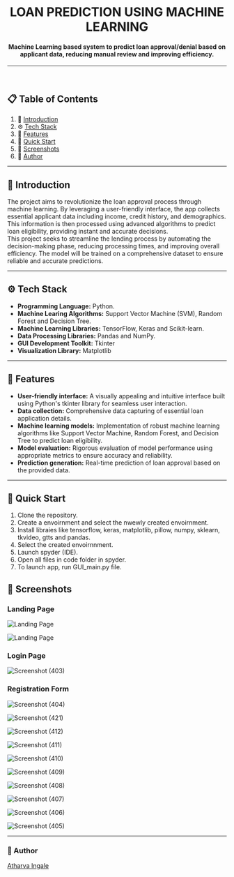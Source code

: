 <h1 align='center'> LOAN PREDICTION USING MACHINE LEARNING </h1>

<h4 align='center'> Machine Learning based system to predict loan approval/denial based on applicant data, reducing manual review and improving efficiency. </h4>

<hr>

<br />

## 📋 <a name="table">Table of Contents</a>

1. 🤖 [Introduction](#introduction)
2. ⚙️ [Tech Stack](#tech-stack)
3. 🔋 [Features](#features)
4. 🤸 [Quick Start](#quick-start)
5. 📱 [Screenshots](#screenshot)
6. 🔗 [Author](#author)

<hr>

## <a name="introduction">🤖 Introduction </a>
The project aims to revolutionize the loan approval process through machine learning. By leveraging a user-friendly interface, the app collects essential applicant data including income, credit history, and demographics. This information is then processed using advanced algorithms to predict loan eligibility, providing instant and accurate decisions.
<br />
This project seeks to streamline the lending process by automating the decision-making phase, reducing processing times, and improving overall efficiency. The model will be trained on a comprehensive dataset to ensure reliable and accurate predictions.

<hr>

## <a name="tech-stack">⚙️ Tech Stack</a>
- **Programming Language:** Python.
- **Machine Learing Algorithms:** Support Vector Machine (SVM), Random Forest and Decision Tree.
- **Machine Learning Libraries:** TensorFlow, Keras and Scikit-learn.
- **Data Processing Libraries:** Pandas and NumPy.
- **GUI Development Toolkit:** Tkinter
- **Visualization Library:** Matplotlib

<hr>

## <a name="features">🔋 Features</a>
- **User-friendly interface:** A visually appealing and intuitive interface built using Python's tkinter library for seamless user interaction.
- **Data collection:** Comprehensive data capturing of essential loan application details.
- **Machine learning models:** Implementation of robust machine learning algorithms like Support Vector Machine, Random Forest, and Decision Tree to predict loan eligibility.
- **Model evaluation:** Rigorous evaluation of model performance using appropriate metrics to ensure accuracy and reliability.
- **Prediction generation:** Real-time prediction of loan approval based on the provided data.

<hr>

## <a name="quick-start">🤸 Quick Start</a>
1. Clone the repository.
2. Create a envoirnment and select the nwewly created envoirnment.
3. Install libraies like tensorflow, keras, matplotlib, pillow, numpy, sklearn, tkvideo, gtts and pandas.
4. Select the created envoirnnment.
5. Launch spyder (IDE).
6. Open all files in code folder in spyder.
7. To launch app, run GUI_main.py file.

## <a name="screenshot">📱 Screenshots </a>

### Landing Page


![Landing Page](https://github.com/AtharvaIngale/Loan-Prediction-System/assets/94461630/2ab0d41e-2637-45c3-9098-8e579e887265)

![Landing Page](https://github.com/AtharvaIngale/Loan-Prediction-System/assets/94461630/ffdeb75a-f70b-458e-a705-c1d7c7e9c458)

### Login Page

![Screenshot (403)](https://github.com/AtharvaIngale/Loan-Prediction-System/assets/94461630/b467d56b-8cda-43cb-8691-33f942f564ec)

### Registration Form

![Screenshot (404)](https://github.com/AtharvaIngale/Loan-Prediction-System/assets/94461630/1b1d6234-be25-4b5d-871a-5fbcf961b661)

![Screenshot (421)](https://github.com/AtharvaIngale/Loan-Prediction-System/assets/94461630/026d56d6-f49f-49a5-9763-12f56b478562)

![Screenshot (412)](https://github.com/AtharvaIngale/Loan-Prediction-System/assets/94461630/92573a28-9ace-43eb-bcb6-4a7a4a33f866)

![Screenshot (411)](https://github.com/AtharvaIngale/Loan-Prediction-System/assets/94461630/6b1d083a-e07e-4fcd-901c-0d2538d78056)

![Screenshot (410)](https://github.com/AtharvaIngale/Loan-Prediction-System/assets/94461630/b1380d33-8f3d-4b78-a87a-17df741b2575)

![Screenshot (409)](https://github.com/AtharvaIngale/Loan-Prediction-System/assets/94461630/2a8983b3-f90b-45f7-a5f5-65cd35220c2f)

![Screenshot (408)](https://github.com/AtharvaIngale/Loan-Prediction-System/assets/94461630/aad7b391-438b-499b-9038-75c104df390a)

![Screenshot (407)](https://github.com/AtharvaIngale/Loan-Prediction-System/assets/94461630/837306d3-9cc8-4d0f-a579-10e5d7bb9278)

![Screenshot (406)](https://github.com/AtharvaIngale/Loan-Prediction-System/assets/94461630/42865090-3860-4d08-b4e2-5b81386502c8)

![Screenshot (405)](https://github.com/AtharvaIngale/Loan-Prediction-System/assets/94461630/e78a5179-4e81-45ae-90bf-e48891406294)

<hr>

### <a name="author">🔗 Author </a>
[Atharva Ingale](https://github.com/AtharvaIngale)


